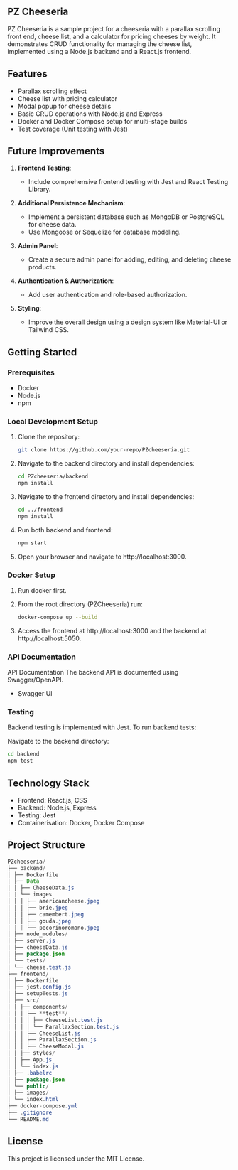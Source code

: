 ## PZ Cheeseria

PZ Cheeseria is a sample project for a cheeseria with a parallax scrolling front end, cheese list, and a calculator for pricing cheeses by weight. It demonstrates CRUD functionality for managing the cheese list, implemented using a Node.js backend and a React.js frontend.

## Features

- Parallax scrolling effect
- Cheese list with pricing calculator
- Modal popup for cheese details
- Basic CRUD operations with Node.js and Express
- Docker and Docker Compose setup for multi-stage builds
- Test coverage (Unit testing with Jest)

## Future Improvements

1. **Frontend Testing**:

   - Include comprehensive frontend testing with Jest and React Testing Library.

2. **Additional Persistence Mechanism**:

   - Implement a persistent database such as MongoDB or PostgreSQL for cheese data.
   - Use Mongoose or Sequelize for database modeling.

3. **Admin Panel**:

   - Create a secure admin panel for adding, editing, and deleting cheese products.

4. **Authentication & Authorization**:

   - Add user authentication and role-based authorization.

5. **Styling**:
   - Improve the overall design using a design system like Material-UI or Tailwind CSS.

## Getting Started

### Prerequisites

- Docker
- Node.js
- npm

### Local Development Setup

1. Clone the repository:

   ```bash
   git clone https://github.com/your-repo/PZcheeseria.git

   ```

2. Navigate to the backend directory and install dependencies:
   ```bash
   cd PZcheeseria/backend
   npm install
   ```
3. Navigate to the frontend directory and install dependencies:

   ```bash
   cd ../frontend
   npm install
   ```

4. Run both backend and frontend:

   ```bash
   npm start
   ```

5. Open your browser and navigate to http://localhost:3000.

### Docker Setup

1. Run docker first.
   
2. From the root directory (PZCheeseria) run:

   ```bash
   docker-compose up --build
   ```

3. Access the frontend at http://localhost:3000 and the backend at http://localhost:5050.

### API Documentation

API Documentation
The backend API is documented using Swagger/OpenAPI.

- Swagger UI

### Testing

Backend testing is implemented with Jest. To run backend tests:

Navigate to the backend directory:

```bash
cd backend
npm test
```

## Technology Stack

- Frontend: React.js, CSS
- Backend: Node.js, Express
- Testing: Jest
- Containerisation: Docker, Docker Compose

## Project Structure
```java
PZcheeseria/
├── backend/
│ ├── Dockerfile
| ├── Data
│ │ ├── CheeseData.js
| | └── images
│ │ │ ├── americancheese.jpeg
│ │ │ ├── brie.jpeg
│ │ │ ├── camembert.jpeg
│ │ │ ├── gouda.jpeg
| | | └── pecorinoromano.jpeg
│ ├── node_modules/
│ ├── server.js
│ ├── cheeseData.js
│ ├── package.json
│ └── tests/
│ └── cheese.test.js
├── frontend/
│ ├── Dockerfile
│ ├── jest.config.js
│ ├── setupTests.js
│ ├── src/
│ │ ├── components/
│ │ │ ├── **test**/
│ │ │ │ ├── CheeseList.test.js
│ │ │ │ └── ParallaxSection.test.js
│ │ │ ├── CheeseList.js
│ │ │ ├── ParallaxSection.js
│ │ │ ├── CheeseModal.js
│ │ ├── styles/
│ │ ├── App.js
│ │ └── index.js
│ ├── .babelrc
│ ├── package.json
│ └── public/
│ ├── images/
│ └── index.html
├── docker-compose.yml
├── .gitignore
└── README.md
```

## License
This project is licensed under the MIT License.

